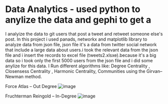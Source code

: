 # Data Analytics - used python to anylize the data and gephi to get a  
I analyize the data to git users that post a tweet and retweet someone else's post.
In this project i used panads, networkx and matplotlib library to analyze data from json file, json file it's a data from twitter social network that include a large data about users.i took the relevant data from the json file and i insert the records to excel file (tweets2.xlsxe).because it's a big data so i took only the first 5000 users from the json file and i did some anylize for this data.
 I Run different algorithms like: Degree Centrality , Closensess Centrality , Harmonic Centrality, Communities  using the Girvan–Newman method.
 
 Force Atlas – Out Degree
 ![image](https://user-images.githubusercontent.com/77536857/190501703-b832ee6c-ca79-4b27-a561-9945ac0bcea5.png)
 
 Fruchterman Reingold – In-Degree
 ![image](https://user-images.githubusercontent.com/77536857/190501802-417e133c-f656-4bae-b754-1e8007c55633.png)

